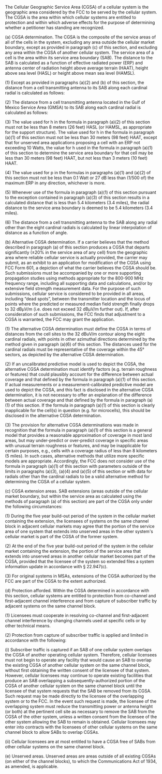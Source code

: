 The Cellular Geographic Service Area (CGSA) of a cellular system is the geographic area considered by the FCC to be served by the cellular system. The CGSA is the area within which cellular systems are entitled to protection and within which adverse effects for the purpose of determining whether a petitioner has standing are recognized.

(a) CGSA determination. The CGSA is the composite of the service areas of all of the cells in the system, excluding any area outside the cellular market boundary, except as provided in paragraph (c) of this section, and excluding any area within the CGSA of another cellular system. The service area of a cell is the area within its service area boundary (SAB). The distance to the SAB is calculated as a function of effective radiated power (ERP) and antenna center of radiation height above average terrain (HAAT), height above sea level (HASL) or height above mean sea level (HAMSL).

(1) Except as provided in paragraphs (a)(2) and (b) of this section, the distance from a cell transmitting antenna to its SAB along each cardinal radial is calculated as follows:
                      

(2) The distance from a cell transmitting antenna located in the Gulf of Mexico Service Area (GMSA) to its SAB along each cardinal radial is calculated as follows:
                      

(3) The value used for h in the formula in paragraph (a)(2) of this section must not be less than 8 meters (26 feet) HASL (or HAMSL, as appropriate for the support structure). The value used for h in the formula in paragraph (a)(1) of this section must not be less than 30 meters (98 feet) HAAT, except that for unserved area applications proposing a cell with an ERP not exceeding 10 Watts, the value for h used in the formula in paragraph (a)(1) of this section to determine the service area boundary for that cell may be less than 30 meters (98 feet) HAAT, but not less than 3 meters (10 feet) HAAT.

(4) The value used for p in the formulas in paragraphs (a)(1) and (a)(2) of this section must not be less than 0.1 Watt or 27 dB less than (1/500 of) the maximum ERP in any direction, whichever is more.

(5) Whenever use of the formula in paragraph (a)(1) of this section pursuant to the exception contained in paragraph (a)(3) of this section results in a calculated distance that is less than 5.4 kilometers (3.4 miles), the radial distance to the service area boundary is deemed to be 5.4 kilometers (3.4 miles).

(6) The distance from a cell transmitting antenna to the SAB along any radial other than the eight cardinal radials is calculated by linear interpolation of distance as a function of angle.

(b) Alternative CGSA determination. If a carrier believes that the method described in paragraph (a) of this section produces a CGSA that departs significantly (±20% in the service area of any cell) from the geographic area where reliable cellular service is actually provided, the carrier may submit, as an exhibit to an application for modification of the CGSA using FCC Form 601, a depiction of what the carrier believes the CGSA should be. Such submissions must be accompanied by one or more supporting propagation studies using methods appropriate for the 800-900 MHz frequency range, including all supporting data and calculations, and/or by extensive field strength measurement data. For the purpose of such submissions, cellular service is considered to be provided in all areas, including “dead spots”, between the transmitter location and the locus of points where the predicted or measured median field strength finally drops to 32 dBµV/m (i.e. does not exceed 32 dBµV/m further out). If, after consideration of such submissions, the FCC finds that adjustment to a CGSA is warranted, the FCC may grant the application.

(1) The alternative CGSA determination must define the CGSA in terms of distances from the cell sites to the 32 dBuV/m contour along the eight cardinal radials, with points in other azimuthal directions determined by the method given in paragraph (a)(6) of this section. The distances used for the cardinal radials must be representative of the coverage within the 45° sectors, as depicted by the alternative CGSA determination.

(2) If an uncalibrated predictive model is used to depict the CGSA, the alternative CGSA determination must identify factors (e.g. terrain roughness or features) that could plausibly account for the difference between actual coverage and that defined by the formula in paragraph (a)(1) of this section. If actual measurements or a measurement-calibrated predictive model are used to depict the CGSA, and this fact is disclosed in the alternative CGSA determination, it is not necessary to offer an explanation of the difference between actual coverage and that defined by the formula in paragraph (a)(1) of this section. If the formula in paragraph (a)(1) of this section is clearly inapplicable for the cell(s) in question (e.g. for microcells), this should be disclosed in the alternative CGSA determination.

(3) The provision for alternative CGSA determinations was made in recognition that the formula in paragraph (a)(1) of this section is a general model that provides a reasonable approximation of coverage in most land areas, but may under-predict or over-predict coverage in specific areas with unusual terrain roughness or features, and may be inapplicable for certain purposes, e.g., cells with a coverage radius of less than 8 kilometers (5 miles). In such cases, alternative methods that utilize more specific models are appropriate. Accordingly, the FCC does not consider use of the formula in paragraph (a)(1) of this section with parameters outside of the limits in paragraphs (a)(3), (a)(4) and (a)(5) of this section or with data for radials other than the cardinal radials to be a valid alternative method for determining the CGSA of a cellular system.

(c) CGSA extension areas. SAB extensions (areas outside of the cellular market boundary, but within the service area as calculated using the methods of paragraph (a) of this section) are part of the CGSA only under the following circumstances:

(1) During the five year build-out period of the system in the cellular market containing the extension, the licensees of systems on the same channel block in adjacent cellular markets may agree that the portion of the service area of one system that extends into unserved areas in the other system's cellular market is part of the CGSA of the former system.

(2) At the end of the five year build-out period of the system in the cellular market containing the extension, the portion of the service area that extends into unserved areas in another cellular market becomes part of the CGSA, provided that the licensee of the system so extended files a system information update in accordance with § 22.947(c).

(3) For original systems in MSAs, extensions of the CGSA authorized by the FCC are part of the CGSA to the extent authorized.

(d) Protection afforded. Within the CGSA determined in accordance with this section, cellular systems are entitled to protection from co-channel and first-adjacent channel interference and from capture of subscriber traffic by adjacent systems on the same channel block.

(1) Licensees must cooperate in resolving co-channel and first-adjacent channel interference by changing channels used at specific cells or by other technical means.

(2) Protection from capture of subscriber traffic is applied and limited in accordance with the following:

(i) Subscriber traffic is captured if an SAB of one cellular system overlaps the CGSA of another operating cellular system. Therefore, cellular licensees must not begin to operate any facility that would cause an SAB to overlap the existing CGSA of another cellular system on the same channel block, without first obtaining the written consent of the licensee of that system. However, cellular licensees may continue to operate existing facilities that produce an SAB overlapping a subsequently-authorized portion of the CGSA of another cellular system on the same channel block until the licensee of that system requests that the SAB be removed from its CGSA. Such request may be made directly to the licensee of the overlapping system or to the FCC. In the event such request is made, the licensee of the overlapping system must reduce the transmitting power or antenna height (or both) at the pertinent cell site as necessary to remove the SAB from the CGSA of the other system, unless a written consent from the licensee of the other system allowing the SAB to remain is obtained. Cellular licensees may enter into contracts with the licensees of other cellular systems on the same channel block to allow SABs to overlap CGSAs.

(ii) Cellular licensees are at most entitled to have a CGSA free of SABs from other cellular systems on the same channel block.

(e) Unserved areas. Unserved areas are areas outside of all existing CGSAs (on either of the channel blocks), to which the Communications Act of 1934, as amended, is applicable.

